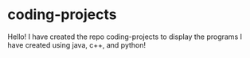# coding-projects

Hello! I have created the repo coding-projects to display the programs I have created using java, c++, and python!
